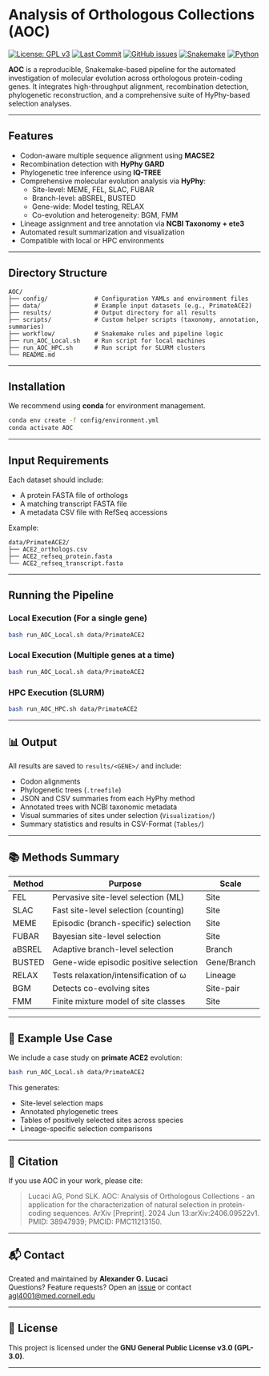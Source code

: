 
# Analysis of Orthologous Collections (AOC)

[![License: GPL v3](https://img.shields.io/badge/License-GPLv3-blue.svg)](https://github.com/aglucaci/Analysis-of-Orthologous-Collections/blob/main/LICENSE)
[![Last Commit](https://img.shields.io/github/last-commit/aglucaci/Analysis-of-Orthologous-Collections)](https://github.com/aglucaci/Analysis-of-Orthologous-Collections/commits/main)
[![GitHub issues](https://img.shields.io/github/issues/aglucaci/Analysis-of-Orthologous-Collections)](https://github.com/aglucaci/Analysis-of-Orthologous-Collections/issues)
[![Snakemake](https://img.shields.io/badge/Snakemake-pipeline-brightgreen)](https://snakemake.readthedocs.io/)
[![Python](https://img.shields.io/badge/Python-3.10+-blue.svg)](https://www.python.org/)


**AOC** is a reproducible, Snakemake-based pipeline for the automated investigation of molecular evolution across orthologous protein-coding genes. It integrates high-throughput alignment, recombination detection, phylogenetic reconstruction, and a comprehensive suite of HyPhy-based selection analyses.

---

## Features

- Codon-aware multiple sequence alignment using **MACSE2**
- Recombination detection with **HyPhy GARD**
- Phylogenetic tree inference using **IQ-TREE**
- Comprehensive molecular evolution analysis via **HyPhy**:
  - Site-level: MEME, FEL, SLAC, FUBAR
  - Branch-level: aBSREL, BUSTED
  - Gene-wide: Model testing, RELAX
  - Co-evolution and heterogeneity: BGM, FMM
- Lineage assignment and tree annotation via **NCBI Taxonomy + ete3**
- Automated result summarization and visualization
- Compatible with local or HPC environments

---

## Directory Structure

```
AOC/
├── config/             # Configuration YAMLs and environment files
├── data/               # Example input datasets (e.g., PrimateACE2)
├── results/            # Output directory for all results
├── scripts/            # Custom helper scripts (taxonomy, annotation, summaries)
├── workflow/           # Snakemake rules and pipeline logic
├── run_AOC_Local.sh    # Run script for local machines
├── run_AOC_HPC.sh      # Run script for SLURM clusters
└── README.md
```

---

## Installation

We recommend using **conda** for environment management.

```bash
conda env create -f config/environment.yml
conda activate AOC
```

---

## Input Requirements

Each dataset should include:
- A protein FASTA file of orthologs
- A matching transcript FASTA file
- A metadata CSV file with RefSeq accessions

Example:

```
data/PrimateACE2/
├── ACE2_orthologs.csv
├── ACE2_refseq_protein.fasta
└── ACE2_refseq_transcript.fasta
```

---

## Running the Pipeline

### Local Execution (For a single gene)

```bash
bash run_AOC_Local.sh data/PrimateACE2
```

### Local Execution (Multiple genes at a time)

```bash
bash run_AOC_Local.sh data/PrimateACE2
```

### HPC Execution (SLURM)

```bash
bash run_AOC_HPC.sh data/PrimateACE2
```

---

## 📊 Output

All results are saved to `results/<GENE>/` and include:
- Codon alignments
- Phylogenetic trees (`.treefile`)
- JSON and CSV summaries from each HyPhy method
- Annotated trees with NCBI taxonomic metadata
- Visual summaries of sites under selection (`Visualization/`)
- Summary statistics and results in CSV-Format (`Tables/`)

---

## 📚 Methods Summary

| Method   | Purpose                                  | Scale         |
|----------|------------------------------------------|----------------|
| FEL      | Pervasive site-level selection (ML)      | Site           |
| SLAC     | Fast site-level selection (counting)     | Site           |
| MEME     | Episodic (branch-specific) selection     | Site           |
| FUBAR    | Bayesian site-level selection            | Site           |
| aBSREL   | Adaptive branch-level selection          | Branch         |
| BUSTED   | Gene-wide episodic positive selection    | Gene/Branch    |
| RELAX    | Tests relaxation/intensification of ω    | Lineage        |
| BGM      | Detects co-evolving sites                | Site-pair      |
| FMM      | Finite mixture model of site classes     | Site           |

---

## 🧪 Example Use Case

We include a case study on **primate ACE2** evolution:

```bash
bash run_AOC_Local.sh data/PrimateACE2
```

This generates:
- Site-level selection maps
- Annotated phylogenetic trees
- Tables of positively selected sites across species
- Lineage-specific selection comparisons

---

## 📖 Citation

If you use AOC in your work, please cite:

> Lucaci AG, Pond SLK. AOC: Analysis of Orthologous Collections - an application for the characterization of natural selection in protein-coding sequences. ArXiv [Preprint]. 2024 Jun 13:arXiv:2406.09522v1. PMID: 38947939; PMCID: PMC11213150.

---

## 📬 Contact

Created and maintained by **Alexander G. Lucaci**  
Questions? Feature requests? Open an [issue](https://github.com/aglucaci/Analysis-of-Orthologous-Collections/issues) or contact [agl4001@med.cornell.edu](mailto:agl4001@med.cornell.edu)

---

## 📄 License

This project is licensed under the **GNU General Public License v3.0 (GPL-3.0)**.

---
